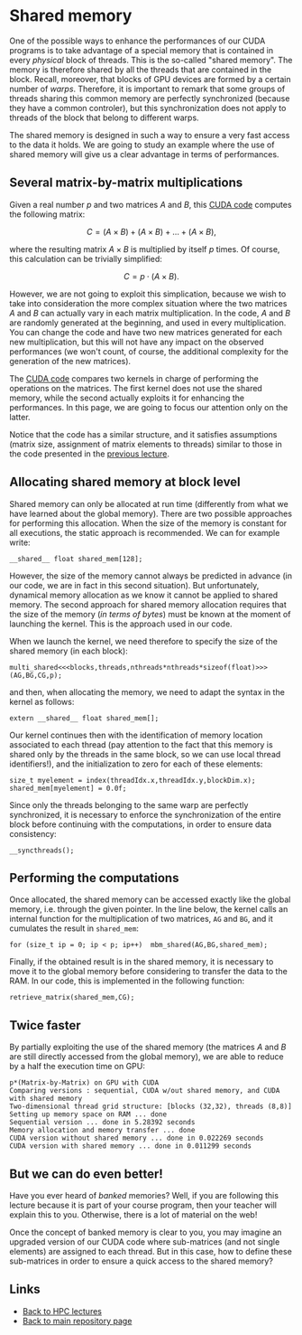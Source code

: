 
# Shared memory

One of the possible ways to enhance the performances of our CUDA programs
is to take advantage of a special memory that is contained in every 
*physical* block of threads. This is the so-called "shared memory". The
memory is therefore shared by all the threads that are contained in the
block. Recall, moreover, that blocks of GPU devices are formed by a
certain number of *warps*. Therefore, it is important to remark that
some groups of threads sharing this common memory are perfectly 
synchronized (because they have a common controler), but this 
synchronization does not apply to threads of the block that belong
to different warps.

The shared memory is designed in such a way to ensure a very fast access
to the data it holds. We are going to study an example where the use
of shared memory will give us a clear advantage in terms of performances.

## Several matrix-by-matrix multiplications

Given a real number $p$ and two matrices $A$ and $B$, this 
[CUDA code](./shared-matrix.cu) computes the following matrix:

$$
   C = (A \times B) + (A \times B) + \dots + (A \times B) ,
$$

where the resulting matrix $A \times B$ is multiplied by itself $p$ times.
Of course, this calculation can be trivially simplified:

$$
   C = p \cdot (A \times B) .
$$

However, we are not going to exploit this simplication, because we wish to
take into consideration the more complex situation where the two matrices
$A$ and $B$ can actually vary in each matrix multiplication. In the code,
$A$ and $B$ are randomly generated at the beginning, and used in every
multiplication. You can change the code and have two new matrices generated
for each new multiplication, but this will not have any impact on the
observed performances (we won't count, of course, the additional complexity 
for the generation of the new matrices).

The [CUDA code](./shared-matrix.cu) compares two kernels in charge of 
performing the operations on the matrices. The first kernel does not use 
the shared memory, while the second actually exploits it for enhancing
the performances. In this page, we are going to focus our attention only 
on the latter.

Notice that the code has a similar structure, and it satisfies assumptions 
(matrix size, assignment of matrix elements to threads) similar to those
in the code presented in the [previous lecture](./matrix-by-matrix.md). 

## Allocating shared memory at block level

Shared memory can only be allocated at run time (differently from what we
have learned about the global memory). There are two possible approaches
for performing this allocation. When the size of the memory is constant
for all executions, the static approach is recommended. We can for example
write:

	__shared__ float shared_mem[128];

However, the size of the memory cannot always be predicted in advance 
(in our code, we are in fact in this second situation). But unfortunately,
dynamical memory allocation as we know it cannot be applied to shared 
memory. The second approach for shared memory allocation requires that
the size of the memory (*in terms of bytes*) must be known at the 
moment of launching the kernel. This is the approach used in our code.

When we launch the kernel, we need therefore to specify the size of the 
shared memory (in each block):

	multi_shared<<<blocks,threads,nthreads*nthreads*sizeof(float)>>>(AG,BG,CG,p);

and then, when allocating the memory, we need to adapt the syntax in the 
kernel as follows:

	extern __shared__ float shared_mem[];

Our kernel continues then with the identification of memory location 
associated to each thread (pay attention to the fact that this memory is 
shared only by the threads in the same block, so we can use local thread
identifiers!), and the initialization to zero for each of these elements:

	size_t myelement = index(threadIdx.x,threadIdx.y,blockDim.x);
	shared_mem[myelement] = 0.0f;

Since only the threads belonging to the same warp are perfectly synchronized, 
it is necessary to enforce the synchronization of the entire block before 
continuing with the computations, in order to ensure data consistency:

	__syncthreads();

## Performing the computations

Once allocated, the shared memory can be accessed exactly like the global memory,
i.e. through the given pointer. In the line below, the kernel calls an internal
function for the multiplication of two matrices, ```AG``` and ```BG```, and
it cumulates the result in ```shared_mem```:

	for (size_t ip = 0; ip < p; ip++)  mbm_shared(AG,BG,shared_mem);

Finally, if the obtained result is in the shared memory, it is necessary to move 
it to the global memory before considering to transfer the data to the RAM. In our 
code, this is implemented in the following function:

	retrieve_matrix(shared_mem,CG);

## Twice faster

By partially exploiting the use of the shared memory (the matrices $A$ and $B$ 
are still directly accessed from the global memory), we are able to reduce by 
a half the execution time on GPU:

	p*(Matrix-by-Matrix) on GPU with CUDA
	Comparing versions : sequential, CUDA w/out shared memory, and CUDA with shared memory
	Two-dimensional thread grid structure: [blocks (32,32), threads (8,8)]
	Setting up memory space on RAM ... done
	Sequential version ... done in 5.28392 seconds
	Memory allocation and memory transfer ... done
	CUDA version without shared memory ... done in 0.022269 seconds
	CUDA version with shared memory ... done in 0.011299 seconds

## But we can do even better!

Have you ever heard of *banked* memories? Well, if you are following this lecture 
because it is part of your course program, then your teacher will explain this to 
you. Otherwise, there is a lot of material on the web!

Once the concept of banked memory is clear to you, you may imagine an upgraded
version of our CUDA code where sub-matrices (and not single elements) are assigned 
to each thread. But in this case, how to define these sub-matrices in order to 
ensure a quick access to the shared memory?

## Links

* [Back to HPC lectures](./README.md)
* [Back to main repository page](../README.md)

